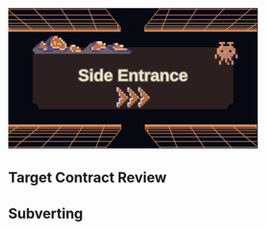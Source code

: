 <img src="https://github.com/wasny0ps/Damn-Vulnerable-DeFi/blob/main/src/4.png">

# Target Contract Review

# Subverting

